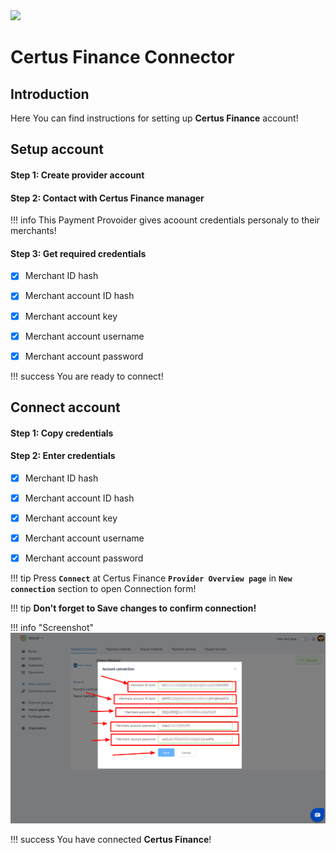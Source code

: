 <img src="https://static.openfintech.io/payment_providers/certusfinance/logo.png?w=400" width="400px">

# Certus Finance Connector

## Introduction

Here You can find  instructions for setting up **Certus Finance** account!

## Setup account

#### Step 1: Create provider account

#### Step 2: Contact with Certus Finance manager

!!! info
    This Payment Provoider gives acoount credentials personaly to their merchants!

#### Step 3: Get required credentials

- [x] Merchant ID hash

- [x] Merchant account ID hash

- [x] Merchant account key

- [x] Merchant account username

- [x] Merchant account password

!!! success
    You are ready to connect!
    
## Connect account

#### Step 1: Copy credentials

#### Step 2: Enter credentials
- [x] Merchant ID hash

- [x] Merchant account ID hash

- [x] Merchant account key

- [x] Merchant account username

- [x] Merchant account password

!!! tip
    Press **```Connect```** at Certus Finance **```Provider Overview page```** in **```New connection```** section to open Connection form!

!!! tip
    **Don't forget to Save changes to confirm connection!**

!!! info "Screenshot"
    [![Connect](images/certusfinance-step_connect.png)](images/certusfinance-step_connect.png)

!!! success
    You have connected **Certus Finance**!